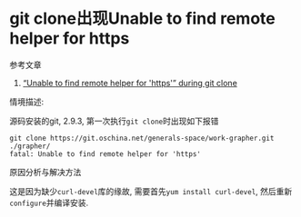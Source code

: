 # git clone出现Unable to find remote helper for https

参考文章

1. [“Unable to find remote helper for 'https'” during git clone](http://stackoverflow.com/questions/8329485/unable-to-find-remote-helper-for-https-during-git-clone)

情境描述:

源码安装的git, 2.9.3, 第一次执行`git clone`时出现如下报错

```
git clone https://git.oschina.net/generals-space/work-grapher.git ./grapher/
fatal: Unable to find remote helper for 'https'
```

原因分析与解决方法

这是因为缺少`curl-devel`库的缘故, 需要首先`yum install curl-devel`, 然后重新`configure`并编译安装.
